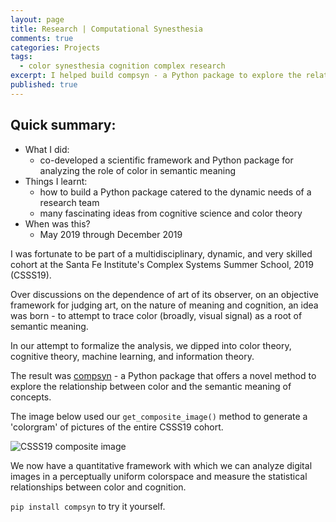 ```yaml
---
layout: page
title: Research | Computational Synesthesia
comments: true
categories: Projects
tags:
  - color synesthesia cognition complex research
excerpt: I helped build compsyn - a Python package to explore the relationship between color and the semantic meaning of concepts...
published: true
---
```


## Quick summary:

- What I did:
    - co-developed a scientific framework and Python package for analyzing the role of color in semantic meaning
- Things I learnt:
    - how to build a Python package catered to the dynamic needs of a research team
    - many fascinating ideas from cognitive science and color theory
- When was this?
    - May 2019 through December 2019

I was fortunate to be part of a multidisciplinary, dynamic, and very skilled cohort at the Santa Fe Institute's Complex Systems Summer School, 2019 (CSSS19).

Over discussions on the dependence of art of its observer, on an objective framework for judging art, on the nature of meaning and cognition, an idea was born - to attempt to trace color (broadly, visual signal) as a root of semantic meaning.

In our attempt to formalize the analysis, we dipped into color theory, cognitive theory, machine learning, and information theory.

The result was [compsyn](https://github.com/bakerwho/comp-syn) - a Python package that offers a novel method to explore the relationship between color and the semantic meaning of concepts.

The image below used our `get_composite_image()` method to generate a 'colorgram' of pictures of the entire CSSS19 cohort.

![CSSS19 composite image](/images/2019/csssfaces_composite.png)

We now have a quantitative framework with which we can analyze digital images in a perceptually uniform colorspace and measure the statistical relationships between color and cognition.

`pip install compsyn` to try it yourself.

